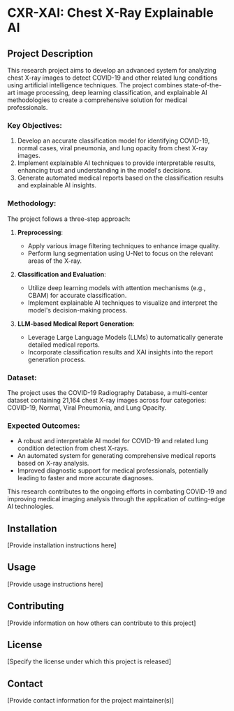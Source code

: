 # CXR-XAI: Chest X-Ray Explainable AI

## Project Description

This research project aims to develop an advanced system for analyzing chest X-ray images to detect COVID-19 and other related lung conditions using artificial intelligence techniques. The project combines state-of-the-art image processing, deep learning classification, and explainable AI methodologies to create a comprehensive solution for medical professionals.

### Key Objectives:

1. Develop an accurate classification model for identifying COVID-19, normal cases, viral pneumonia, and lung opacity from chest X-ray images.
2. Implement explainable AI techniques to provide interpretable results, enhancing trust and understanding in the model's decisions.
3. Generate automated medical reports based on the classification results and explainable AI insights.

### Methodology:

The project follows a three-step approach:

1. **Preprocessing**: 
   - Apply various image filtering techniques to enhance image quality.
   - Perform lung segmentation using U-Net to focus on the relevant areas of the X-ray.

2. **Classification and Evaluation**: 
   - Utilize deep learning models with attention mechanisms (e.g., CBAM) for accurate classification.
   - Implement explainable AI techniques to visualize and interpret the model's decision-making process.

3. **LLM-based Medical Report Generation**: 
   - Leverage Large Language Models (LLMs) to automatically generate detailed medical reports.
   - Incorporate classification results and XAI insights into the report generation process.

### Dataset:

The project uses the COVID-19 Radiography Database, a multi-center dataset containing 21,164 chest X-ray images across four categories: COVID-19, Normal, Viral Pneumonia, and Lung Opacity.

### Expected Outcomes:

- A robust and interpretable AI model for COVID-19 and related lung condition detection from chest X-rays.
- An automated system for generating comprehensive medical reports based on X-ray analysis.
- Improved diagnostic support for medical professionals, potentially leading to faster and more accurate diagnoses.

This research contributes to the ongoing efforts in combating COVID-19 and improving medical imaging analysis through the application of cutting-edge AI technologies.

## Installation

[Provide installation instructions here]

## Usage

[Provide usage instructions here]

## Contributing

[Provide information on how others can contribute to this project]

## License

[Specify the license under which this project is released]

## Contact

[Provide contact information for the project maintainer(s)]

